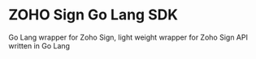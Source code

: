 # ZOHO Sign Go Lang SDK
Go Lang wrapper for Zoho Sign, light weight wrapper for Zoho Sign API written in Go Lang
